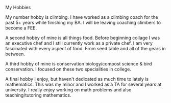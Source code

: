 My Hobbies

My number hobby is climbing. I have worked as a climbing coach for the past 5+ years while finishing my BA. I will be leaving coaching climbers to become a FEE.

A second hobby of mine is all things food. Before beginning collage I was an executive chef and I still currently work as a private chef. I am very fascinated with every aspect of food. From seed table and all of the gears in between.

A third hobby of mine is conservation biology/compost science & bird conservation. I focused on these two specialities in college.

A final hobby I enjoy, but haven't dedicated as much time to lately is mathematics. This was my minor and I worked as a TA for several years at university. I really enjoy working on math problems and also teaching/tutoring mathematics.
